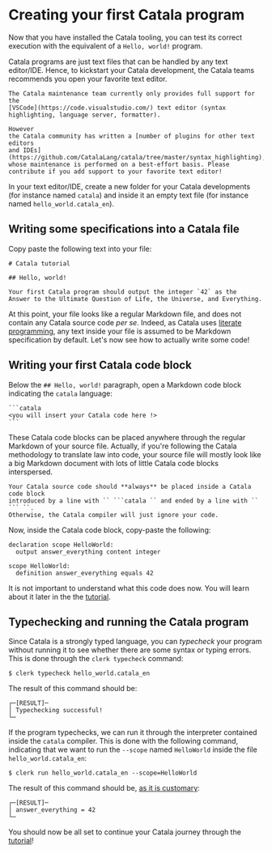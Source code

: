 # Creating your first Catala program

<div id="tock" data-block_title="Summary"></div>
<div id="tocw"></div>

Now that you have installed the Catala tooling, you can test its correct
execution with the equivalent of a `Hello, world!` program.

Catala programs are just text files that can be handled by any text editor/IDE.
Hence, to kickstart your Catala development, the Catala teams recommends you
open your favorite text editor.

~~~admonish info title="Text editor/IDE support"
The Catala maintenance team currently only provides full support for the
[VSCode](https://code.visualstudio.com/) text editor (syntax highlighting, language server, formatter).

However
the Catala community has written a [number of plugins for other text editors
and IDEs](https://github.com/CatalaLang/catala/tree/master/syntax_highlighting), whose maintenance is performed on a best-effort basis. Please contribute if you add support to your favorite text editor!
~~~

In your text editor/IDE, create a new folder for your Catala developments (for
instance named `catala`) and inside it an empty text file (for instance named
`hello_world.catala_en`).

## Writing some specifications into a Catala file

Copy paste the following text into your file:

```text
# Catala tutorial

## Hello, world!

Your first Catala program should output the integer `42` as the
Answer to the Ultimate Question of Life, the Universe, and Everything.
```

At this point, your file looks like a regular Markdown file, and does not
contain any Catala source code *per se*. Indeed, as Catala uses [literate
programming](https://en.wikipedia.org/wiki/Literate_programming), any text
inside your file is assumed to be Markdown specification by default. Let's now
see how to actually write some code!

## Writing your first Catala code block

Below the `## Hello, world!` paragraph, open a Markdown code block indicating
the `catala` language:

~~~text
```catala
<you will insert your Catala code here !>
```
~~~

These Catala code blocks can be placed anywhere through the regular Markdown of
your source file. Actually, if you're following the Catala methodology to
translate law into code, your source
file will mostly look like a big Markdown document with lots of little Catala
code blocks interspersed.

~~~admonish danger title="How to make sure your code is not ignored"
Your Catala source code should **always** be placed inside a Catala code block
introduced by a line with `` ```catala `` and ended by a line with `` ``` ``.
Otherwise, the Catala compiler will just ignore your code.
~~~

Now, inside the Catala code block, copy-paste the following:

```catala
declaration scope HelloWorld:
  output answer_everything content integer

scope HelloWorld:
  definition answer_everything equals 42
```

It is not important to understand what this code does now. You will learn about
it later in the the [tutorial](./2-0-tutorial.md).

## Typechecking and running the Catala program

Since Catala is a strongly typed language, you can *typecheck* your program
without running it to see whether there are some syntax or typing errors. This
is done through the `clerk typecheck` command:

```test
$ clerk typecheck hello_world.catala_en
```

The result of this command should be:

```text
┌─[RESULT]─
│ Typechecking successful!
└─
```

If the program typechecks, we can run it through the interpreter contained
inside the `catala` compiler. This is done with the following command, indicating
that we want to run the `--scope` named `HelloWorld` inside the file `hello_world.catala_en`:

```text
$ clerk run hello_world.catala_en --scope=HelloWorld
```

The result of this command should be, [as it is
customary](https://simple.wikipedia.org/wiki/42_(answer)):

```text
┌─[RESULT]─
│ answer_everything = 42
└─
```

You should now be all set to continue your Catala journey through the
[tutorial](./2-0-tutorial.md)!
